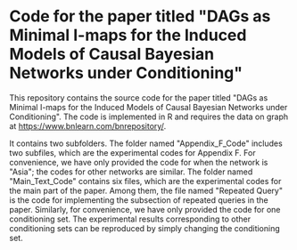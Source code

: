 # Code for the paper titled "DAGs as Minimal I-maps for the Induced Models of Causal Bayesian Networks under Conditioning"

This repository contains the source code for the paper titled "DAGs as Minimal I-maps for the Induced Models of Causal Bayesian Networks under Conditioning". The code is implemented in R and requires the data on graph at https://www.bnlearn.com/bnrepository/.

It contains two subfolders. The folder named "Appendix_F_Code" includes two subfiles, which are the experimental codes for Appendix F. For convenience, we have only provided the code for when the network is "Asia"; the codes for other networks are similar. The folder named "Main_Text_Code" contains six files, which are the experimental codes for the main part of the paper. Among them, the file named "Repeated Query" is the code for implementing the subsection of repeated queries in the paper. Similarly, for convenience, we have only provided the code for one conditioning set. The experimental results corresponding to other conditioning sets can be reproduced by simply changing the conditioning set.
